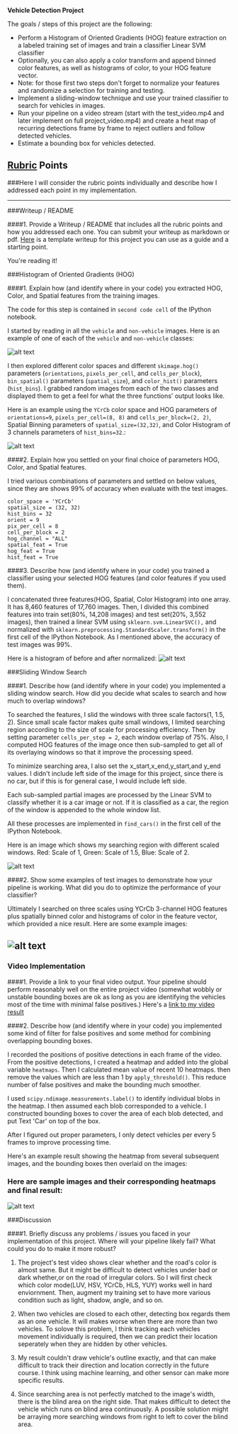 

**Vehicle Detection Project**

The goals / steps of this project are the following:

* Perform a Histogram of Oriented Gradients (HOG) feature extraction on a labeled training set of images and train a classifier Linear SVM classifier
* Optionally, you can also apply a color transform and append binned color features, as well as histograms of color, to your HOG feature vector. 
* Note: for those first two steps don't forget to normalize your features and randomize a selection for training and testing.
* Implement a sliding-window technique and use your trained classifier to search for vehicles in images.
* Run your pipeline on a video stream (start with the test_video.mp4 and later implement on full project_video.mp4) and create a heat map of recurring detections frame by frame to reject outliers and follow detected vehicles.
* Estimate a bounding box for vehicles detected.

[//]: # (Image References)
[image1]: ./output_images/car_not_car.png
[image2]: ./output_images/HOG_example.jpg
[image2-1]: ./output_images/normalized.jpg
[image3]: ./output_images/sliding_windows.jpg
[image4]: ./output_images/sliding_window.jpg
[image5]: ./output_images/bboxes_and_heat.jpg
[video1]: ./project_video_output.mp4

## [Rubric](https://review.udacity.com/#!/rubrics/513/view) Points
###Here I will consider the rubric points individually and describe how I addressed each point in my implementation.  

---
###Writeup / README

####1. Provide a Writeup / README that includes all the rubric points and how you addressed each one.  You can submit your writeup as markdown or pdf.  [Here](https://github.com/udacity/CarND-Vehicle-Detection/blob/master/writeup_template.md) is a template writeup for this project you can use as a guide and a starting point.  

You're reading it!

###Histogram of Oriented Gradients (HOG)

####1. Explain how (and identify where in your code) you extracted HOG, Color, and Spatial features from the training images.

The code for this step is contained in `second code cell` of the IPython notebook.  

I started by reading in all the `vehicle` and `non-vehicle` images.  Here is an example of one of each of the `vehicle` and `non-vehicle` classes:

![alt text][image1]

I then explored different color spaces and different `skimage.hog()` parameters (`orientations`, `pixels_per_cell`, and `cells_per_block`), `bin_spatial()` parameters (`spatial_size`), and `color_hist()` parameters (`hist_bins`). I grabbed random images from each of the two classes and displayed them to get a feel for what the three functions' output looks like.

Here is an example using the `YCrCb` color space and HOG parameters of `orientations=9`, `pixels_per_cell=(8, 8)` and `cells_per_block=(2, 2)`, Spatial Binning parameters of `spatial_size=(32,32)`, and Color Histogram of 3 channels parameters of `hist_bins=32`.:


![alt text][image2]

####2. Explain how you settled on your final choice of parameters HOG, Color, and Spatial features.

I tried various combinations of parameters and settled on below values, since they are shows 99% of accuracy when evaluate with the test images.
```
color_space = 'YCrCb'
spatial_size = (32, 32)
hist_bins = 32    
orient = 9
pix_per_cell = 8
cell_per_block = 2
hog_channel = "ALL" 
spatial_feat = True
hog_feat = True
hist_feat = True
```

####3. Describe how (and identify where in your code) you trained a classifier using your selected HOG features (and color features if you used them).

I concatenated three features(HOG, Spatial, Color Histogram) into one array. It has 8,460 features of 17,760 images.
Then, I divided this combined features into train set(80%, 14,208 images) and test set(20%, 3,552 images), then trained a linear SVM using `sklearn.svm.LinearSVC(),` and normalized with `sklearn.preprocessing.StandardScaler.transform()` in the first cell of the IPython Notebook. As I mentioned above, the accuracy of test images was 99%.

Here is a histogram of before and after normalized:
![alt text][image2-1]

###Sliding Window Search

####1. Describe how (and identify where in your code) you implemented a sliding window search.  How did you decide what scales to search and how much to overlap windows?

To searched the features, I slid the windows with three scale factors(1, 1.5, 2). Since small scale factor makes quite small windows, I limited searching region according to the size of scale for processing efficiency. Then by setting parameter `cells_per_step = 2`, each window overlap of 75%. Also, I computed HOG features of the image once then sub-sampled to get all of its overlaying windows so that it improve the processing speed.

To minimize searching area, I also set the x_start,x_end,y_start,and y_end values. I didn't include left side of the image for this project, since there is no car, but if this is for general case, I would include left side. 

Each sub-sampled partial images are processed by the Linear SVM to classify whether it is a car image or not. If it is classified as a car, the region of the window is appended to the whole window list.

All these processes are implemented in `find_cars()` in the first cell of the IPython Notebook.

Here is an image which shows my searching region with different scaled windows. Red: Scale of 1, Green: Scale of 1.5, Blue: Scale of 2.

![alt text][image3]

####2. Show some examples of test images to demonstrate how your pipeline is working.  What did you do to optimize the performance of your classifier?

Ultimately I searched on three scales using YCrCb 3-channel HOG features plus spatially binned color and histograms of color in the feature vector, which provided a nice result.  Here are some example images:

![alt text][image4]
---

### Video Implementation

####1. Provide a link to your final video output.  Your pipeline should perform reasonably well on the entire project video (somewhat wobbly or unstable bounding boxes are ok as long as you are identifying the vehicles most of the time with minimal false positives.)
Here's a [link to my video result](./project_video_output.mp4)



####2. Describe how (and identify where in your code) you implemented some kind of filter for false positives and some method for combining overlapping bounding boxes.

I recorded the positions of positive detections in each frame of the video. From the positive detections, I created a heatmap and added into the global variable `heatmaps`. Then I calculated mean value of recent 10 heatmaps. then remove the values which are less than 1 by `apply_threshold()`. This reduce number of false positives and make the bounding much smoother.

I used `scipy.ndimage.measurements.label()` to identify individual blobs in the heatmap. I then assumed each blob corresponded to a vehicle.  I constructed bounding boxes to cover the area of each blob detected, and put Text 'Car' on top of the box.

After I figured out proper parameters, I only detect vehicles per every 5 frames to improve processing time.

Here's an example result showing the heatmap from several subsequent images, and the bounding boxes then overlaid on the images:

### Here are sample images and their corresponding heatmaps and final result:

![alt text][image5]


###Discussion

####1. Briefly discuss any problems / issues you faced in your implementation of this project.  Where will your pipeline likely fail?  What could you do to make it more robust?

1. The project's test video shows clear whether and the road's color is almost same. But it might be difficult to detect vehicles under bad or dark whether,or on the road of irregular colors. So I will first check which color mode(LUV, HSV, YCrCb, HLS, YUY) works well in hard enviornment. Then, augment my training set to have more various condition such as light, shadow, angle, and so on. 

2. When two vehicles are closed to each other, detecting box regards them as an one vehicle. It will makes worse when there are more than two vehicles. To solove this problem, I think tracking each vehicles movement individually is required, then we can predict their location seperately when they are hidden by other vehicles. 

3. My result couldn't draw vehicle's outline exactly, and that can make difficult to track their direction and location correctly in the future course. I think using machine learning, and other sensor can make more specific results. 

4. Since searching area is not perfectly matched to the image's width, there is the blind area on the right side. That makes difficult to detect the vehicle which runs on blind area continuously. 
A possible solution might be arraying more searching windows from right to left to cover the blind area. 

